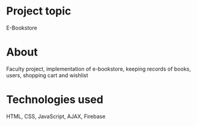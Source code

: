 # Project topic
E-Bookstore

# About
Faculty project, implementation of e-bookstore, keeping records of books, users, shopping cart and wishlist

# Technologies used
HTML, CSS, JavaScript, AJAX, Firebase
